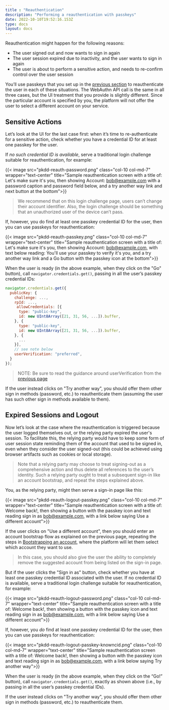 ```yaml
---
title : "Reauthentication"
description: "Performing a reauthentication with passkeys"
date: 2022-10-10T19:52:16.153Z
type: docs
layout: docs
---
```


Reauthentication might happen for the following reasons:

- The user signed out and now wants to sign in again
- The user session expired due to inactivity, and the user wants to sign in again
- The user is about to perform a sensitive action, and needs to re-confirm control over the user session

You’ll use passkeys that you set up in the [previous section](/bootstrapping) to reauthenticate the user in each of these situations. The WebAuthn API call is the same in all three cases, but the UI treatment that you provide is slightly different. Since the particular account is specified by you, the platform will not offer the user to select a different account on your service.

## Sensitive Actions

Let’s look at the UI for the last case first: when it’s time to re-authenticate for a sensitive action, check whether you have a credential ID for at least one passkey for the user.

If _no such credential ID is available_, serve a traditional login challenge suitable for reauthentication, for example:

{{< image src="pkdd-reauth-password.png" class="col-10 col-md-7" wrapper="text-center" title="Sample reauthentication screen with a title of: Let's make sure it's you, then showing Account: bob@example.com with a password caption and password field below, and a try another way link and next button at the bottom">}}

> We recommend that on this login challenge page, users can’t change their account identifier. Also, the login challenge should be something that an unauthorized user of the device can’t pass.

If, however, you do find at least one passkey credential ID for the user, then you can use passkeys for reauthentication:

{{< image src="pkdd-reauth-passkey.png" class="col-10 col-md-7" wrapper="text-center" title="Sample reauthentication screen with a title of: Let's make sure it's you, then showing Account: bob@example.com, with text below reading: You'll use your passkey to verify it's you, and a try another way link and a Go button with the passkey icon at the bottom">}}

When the user is ready (in the above example, when they click on the "Go" button), call `navigator.credentials.get()`, passing in all the user’s passkey credential IDs:

```js
navigator.credentials.get({
  publicKey: {
    challenge: ...,
    rpId: ...,
     allowCredentials: [{
      type: "public-key",      
      id: new UInt8Array([21, 31, 56, ...]).buffer,
    }, {
      type: "public-key",
      id: new UInt8Array([21, 31, 56, ...]).buffer,
    }, {
      ...
    }],
    // see note below
    userVerification: "preferred", 
  }
});
```

> NOTE: Be sure to read the guidance around userVerification from the [previous page](/bootstrapping#a-note-about-user-verification)

If the user instead clicks on "Try another way", you should offer them other sign in methods (password, etc.) to reauthenticate them (assuming the user has such other sign in methods available to them).

## Expired Sessions and Logout

Now let’s look at the case where the reauthentication is triggered because the user logged themselves out, or the relying party expired the user's session. To facilitate this, the relying party would have to keep some form of user session state reminding them of the account that used to be signed in, even when they consider the user signed-out (this could be achieved using browser artifacts such as cookies or local storage).

> Note that a relying party may choose to treat signing-out as a comprehensive action and thus delete all references to the user’s identity. Such a relying party ought to treat a subsequent sign-in like an account bootstrap, and repeat the steps explained above.

You, as the relying party, might then serve a sign-in page like this:

{{< image src="pkdd-reauth-logout-passkey.png" class="col-10 col-md-7" wrapper="text-center" title="Sample reauthentication screen with a title of: Welcome back!, then showing a button with the passkey icon and text reading sign in as bob@example.com, with a link below saying Use a different account">}}

If the user clicks on "Use a different account", then you should enter an account bootstrap flow as explained on the previous page, repeating the steps in [Bootstrapping an account](/bootstrapping), where the platform will let them select which account they want to use.

> In this case, you should also give the user the ability to completely remove the suggested account from being listed on the sign-in page.

But if the user clicks the "Sign in as" button, check whether you have at least one passkey credential ID associated with the user. If no credential ID is available, serve a traditional login challenge suitable for reauthentication, for example:

{{< image src="pkdd-reauth-logout-password.png" class="col-10 col-md-7" wrapper="text-center" title="Sample reauthentication screen with a title of: Welcome back!, then showing a button with the passkey icon and text reading sign in as bob@example.com, with a link below saying Use a different account">}}

If, however, you _do_ find at least one passkey credential ID for the user, then you can use passkeys for reauthentication:

{{< image src="pkdd-reauth-logout-passkey-knowncid.png" class="col-10 col-md-7" wrapper="text-center" title="Sample reauthentication screen with a title of: Welcome back!, then showing a button with the passkey icon and text reading sign in as bob@example.com, with a link below saying Try another way">}}

When the user is ready (in the above example, when they click on the “Go!” button), call `navigator.credentials.get()`, exactly as shown above (i.e., by passing in all the user’s passkey credential IDs).

If the user instead clicks on "Try another way", you should offer them other sign in methods (password, etc.) to reauthenticate them.

